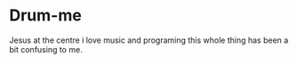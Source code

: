 # Drum-me
Jesus at the centre
i love music and programing
this whole thing has been a bit confusing to me.



